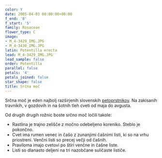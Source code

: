 ```yaml
---
color: Y
date: 2005-04-03 00:00:00+00:00
f_end: '8'
f_start: '5'
family: Rosaceae
flower_type: C
image:
- M_4-3429_IMG.JPG
- M_4-3430_IMG.JPG
latin: Potentilla erecta
lead: M_4-3429_IMG.JPG
lead_sample: false
order: Potentilla
parallel: false
petals: '4'
petals_joined: false
star_shape: false
title: Srčna moč
---
```

Srčna moč je eden najbolj razširjenih slovenskih [petoprstnikov](../genus/potentilla/). Na zakisanih travnikih, v gozdovih in na šotnih tleh cveti od maja do avgusta.

Od drugih drugih rožnic boste srčno moč ločili takole:

-   Rastlina je trajno zelišče z močno odebeljeno koreniko. Steblo je pokončno.
-   Cvet ima rumen venec in čašo z zunanjimi čašnimi listi, ki so na vrhu priostreni. Venčni listi so precej večji od čašnih.
-   Praviloma imajo cvetovi po štiri venčne in čašne liste.
-   Listi so dlanasto deljeni na tri nazobčane suličaste lističe.
